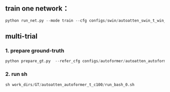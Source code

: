 ## train one network：

```Python
python run_net.py --mode train --cfg configs/swin/autoatten_swin_t_win_56_flower.yaml
```



## multi-trial

### 1. prepare ground-truth

```Python
python prepare_gt.py  --refer_cfg configs/autoformer/autoatten_autoformer_t_c100.yaml  --info_path att_candidates_2000.pth
```

### 2. run sh

```Python
sh work_dirs/GT/autoatten_autoformer_t_c100/run_bash_0.sh
```



